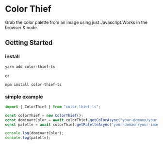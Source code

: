 # Color Thief

Grab the color palette from an image using just Javascript.Works in the browser & node.

## Getting Started

### install
```
yarn add color-thief-ts
```
or
```
npm install color-thief-ts
```

### simple example

``` typescript
import { ColorThief } from "color-thief-ts";

const colorThief = new ColorThief();
const dominantColor = await colorThief.getColorAsync("your-domaon/your-image-url.jpg");
const palette = await colorThief.getPaletteAsync("your-domaon/your-image-url.jpg", 5);

console.log(dominantColor);
console.log(palette);
```

